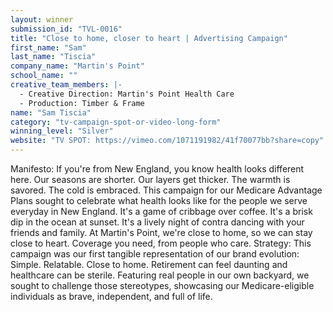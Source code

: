 ```yaml
---
layout: winner
submission_id: "TVL-0016"
title: "Close to home, closer to heart | Advertising Campaign"
first_name: "Sam"
last_name: "Tiscia"
company_name: "Martin's Point"
school_name: ""
creative_team_members: |-
  - Creative Direction: Martin's Point Health Care
  - Production: Timber & Frame
name: "Sam Tiscia"
category: "tv-campaign-spot-or-video-long-form"
winning_level: "Silver"
website: "TV SPOT: https://vimeo.com/1071191982/41f70077bb?share=copy"
---
```


Manifesto: If you're from New England, you know health looks different here. Our seasons are shorter. Our layers get thicker. The warmth is savored. The cold is embraced. This campaign for our Medicare Advantage Plans sought to celebrate what health looks like for the people we serve everyday in New England. It's a game of cribbage over coffee. It's a brisk dip in the ocean at sunset. It's a lively night of contra dancing with your friends and family. At Martin's Point, we're close to home, so we can stay close to heart. Coverage you need, from people who care. Strategy: This campaign was our first tangible representation of our brand evolution: Simple. Relatable. Close to home. Retirement can feel daunting and healthcare can be sterile. Featuring real people in our own backyard, we sought to challenge those stereotypes, showcasing our Medicare-eligible individuals as brave, independent, and full of life.
